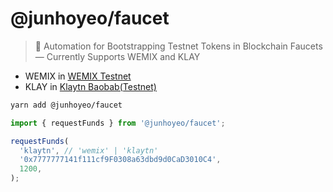 # @junhoyeo/faucet

> 🤖 Automation for Bootstrapping Testnet Tokens in Blockchain Faucets — Currently Supports WEMIX and KLAY
- WEMIX in [WEMIX Testnet](https://wallet.test.wemix.com/faucet)
- KLAY in [Klaytn Baobab(Testnet)](https://baobab.wallet.klaytn.foundation/faucet)

```bash
yarn add @junhoyeo/faucet
```

```ts
import { requestFunds } from '@junhoyeo/faucet';

requestFunds(
  'klaytn', // 'wemix' | 'klaytn'
  '0x7777777141f111cf9F0308a63dbd9d0CaD3010C4',
  1200,
);
```
